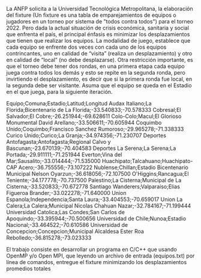 La ANFP solicita a la Universidad Tecnológica Metropolitana, la elaboración del fixture (Un fixture es una tabla de emparejamientos de equipos o jugadores en un torneo por sistema de "todos contra todos") para el torneo 2022. Pero dada la actual situación de crisis económica, sanitaria y social que enfrenta el país, el principal énfasis es minimizar los desplazamientos que tienen que realizar los equipos. La modalidad de juego, establece que cada equipo se enfrente dos veces con cada uno de los equipos contrincantes, uno en calidad de “visita” (realiza un desplazamiento) y otro en calidad de “local” (no debe desplazarse). Otra restricción importante, es que el torneo debe tener dos rondas, en una primera etapa cada equipo juega contra todos los demás y esto se repite en la segunda ronda, pero invirtiendo el desplazamiento, es decir que si la primera ronda fue local, en la segunda debe ser visitante. Asuma que el equipo se queda en el Estadio en el que juega, para la siguiente iteración.

Equipo;Comuna;Estadio;Latitud;Longitud
Audax Italiano;La Florida;Bicentenario de La Florida;-33.540833;-70.578333
Cobresal;El Salvador;El Cobre;-26.251944;-69.628611
Colo-Colo;Macul;El Glorioso Monumental David Arellano;-33.506611;-70.605944
Coquimbo Unido;Coquimbo;Francisco Sanchez Rumoroso;-29.965278;-71.338333
Curico Unido;Curico;La Granja;-34.974356;-71.230707
Deportes Antofagasta;Antofagasta;Regional Calvo y Bascunan;-23.670139;-70.404583
Deportes La Serena;La Serena;La Portada;-29.911111;-71.251944
Everton;Vina del Mar;Sausalito;-33.014444;-71.535000
Huachipato;Talcahuano;Huachipato-CAP Acero;-36.755556;-73.107222
Nublense;Chillan;Estadio Bicentenario Municipal Nelson Oyarzun;-36.618056;-72.107500
O'Higgins;Rancagua;El Teniente;-34.177778;-70.737500
Palestino;La Cisterna;Municipal de La Cisterna;-33.520833;-70.672778
Santiago Wanderers;Valparaiso;Elias Figueroa Brander;-33.022278;-71.640000
Union Espanola;Independencia;Santa Laura;-33.404553;-70.659017
Union La Calera;La Calera;Municipal Nicolas Chahuan Nazar;-32.784167;-71.199444
Universidad Catolica;Las Condes;San Carlos de Apoquindo;-33.395944;-70.500656
Universidad de Chile;Nunoa;Estadio Nacional;-33.464522;-70.610586
Universidad de Concepcion;Concepcion;Municipal Alcaldesa Ester Roa Rebolledo;-36.815278;-73.023333

El trabajo consiste en desarrollar un programa en C/C++ que usando OpenMP y/o Open MPI, que leyendo un archivo de entrada (equipos.txt) por línea de comandos, entregue el fixture minimizando los desplazamientos promedios totales
